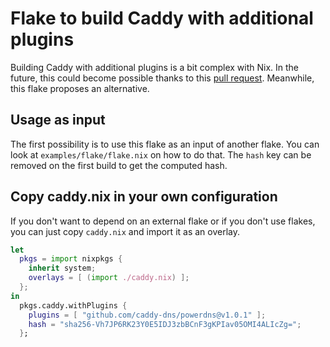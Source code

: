 # Flake to build Caddy with additional plugins

Building Caddy with additional plugins is a bit complex with Nix. In the future,
this could become possible thanks to this [pull request][]. Meanwhile, this
flake proposes an alternative.

[pull request]: https://github.com/NixOS/nixpkgs/pull/317881 "caddy: add support for compiling with Caddy modules (plugins)"

## Usage as input

The first possibility is to use this flake as an input of another flake. You can
look at `examples/flake/flake.nix` on how to do that. The `hash` key can be
removed on the first build to get the computed hash.

## Copy caddy.nix in your own configuration

If you don't want to depend on an external flake or if you don't use flakes, you
can just copy `caddy.nix` and import it as an overlay.

```nix
let
  pkgs = import nixpkgs {
    inherit system;
    overlays = [ (import ./caddy.nix) ];
  };
in
  pkgs.caddy.withPlugins {
    plugins = [ "github.com/caddy-dns/powerdns@v1.0.1" ];
    hash = "sha256-Vh7JP6RK23Y0E5IDJ3zbBCnF3gKPIav05OMI4ALIcZg=";
  };
```
